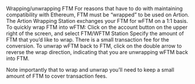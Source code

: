 Wrapping/unwrapping FTM
For reasons that have to do with maintaining compatibility with Ethereum, FTM must be “wrapped” to be used on Artion. The Artion Wrapping Station exchanges your FTM for wFTM on a 1:1 basis.
To quickly wrap FTM into wFTM:
Click on the account button on the upper right of the screen, and select FTM/WFTM Station
Specify the amount of FTM that you’d like to wrap. There is a small transaction fee for the conversion.
To unwrap wFTM back to FTM, click on the double arrow to reverse the wrap direction, indicating that you are unwrapping wFTM back into FTM.

Note importantly that to wrap and unwrap you’ll need to keep a small amount of FTM to cover transaction fees.